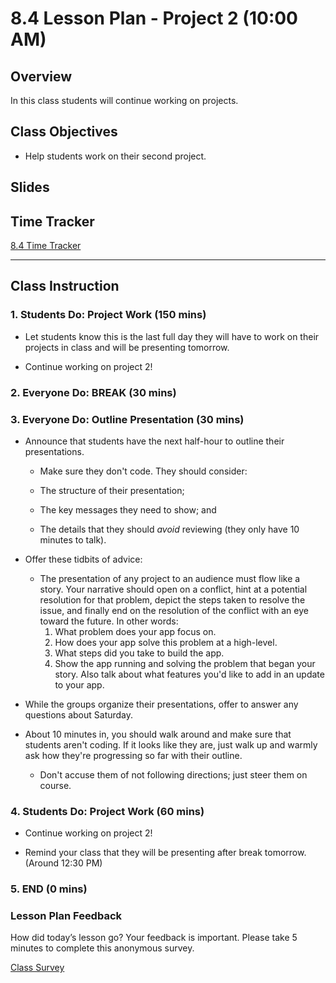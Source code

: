 # 8.4 Lesson Plan - Project 2 (10:00 AM)

## Overview

In this class students will continue working on projects.

## Class Objectives

* Help students work on their second project.

## Slides

## Time Tracker

[8.4 Time Tracker](https://docs.google.com/spreadsheets/d/1XqG8uuuz3CEuaqAd0SvZJOBq0ZkL5BnGQ4WrF9z2fV8/edit?usp=sharing)

- - -

## Class Instruction

### 1. Students Do: Project Work (150 mins)

* Let students know this is the last full day they will have to work on their projects in class and will be presenting tomorrow.

* Continue working on project 2!

### 2. Everyone Do: BREAK (30 mins)

### 3. Everyone Do: Outline Presentation (30 mins)

* Announce that students have the next half-hour to outline their presentations.

  * Make sure they don't code. They should consider:

  * The structure of their presentation;
  * The key messages they need to show; and
  * The details that they should _avoid_ reviewing (they only have 10 minutes to talk).

* Offer these tidbits of advice:

  * The presentation of any project to an audience must flow like a story. Your narrative should open on a conflict, hint at a potential resolution for that problem, depict the steps taken to resolve the issue, and finally end on the resolution of the conflict with an eye toward the future. In other words:
    1. What problem does your app focus on.
    2. How does your app solve this problem at a high-level.
    3. What steps did you take to build the app.
    4. Show the app running and solving the problem that began your story. Also talk about what features you'd like to add in an update to your app.

* While the groups organize their presentations, offer to answer any questions about Saturday. 

* About 10 minutes in, you should walk around and make sure that students aren't coding. If it looks like they are, just walk up and warmly ask how they're progressing so far with their outline. 

  * Don't accuse them of not following directions; just steer them on course.

### 4. Students Do: Project Work (60 mins)

* Continue working on project 2!

* Remind your class that they will be presenting after break tomorrow. (Around 12:30 PM)

### 5. END (0 mins)

### Lesson Plan Feedback

How did today’s lesson go? Your feedback is important. Please take 5 minutes to complete this anonymous survey.

[Class Survey](https://forms.gle/nYLbt6NZUNJMJ1h38)
